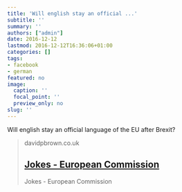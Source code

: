 ```yaml
---
title: 'Will english stay an official ...'
subtitle: ''
summary: ''
authors: ["admin"]
date: 2016-12-12
lastmod: 2016-12-12T16:36:06+01:00
categories: []
tags:
- facebook
- german
featured: no
image:
  caption: ''
  focal_point: ''
  preview_only: no
slug: ''
---
```

Will english stay an official language of the EU after Brexit?
> davidpbrown.co.uk
> ## [Jokes - European Commission](http://www.davidpbrown.co.uk/jokes/european-commission.html)
>
>Jokes - European Commission


